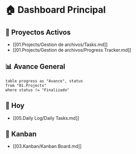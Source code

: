 # 🏠 Dashboard Principal

## 📁 Proyectos Activos
- [[01.Projects/Gestion de archivos/Tasks.md]]
- [[01.Projects/Gestion de archivos/Progress Tracker.md]]

## 📊 Avance General
```dataview
table progress as "Avance", status
from "01.Projects"
where status != "Finalizado"
```

## 📅 Hoy
- [[05.Daily Log/Daily Tasks.md]]

## 📌 Kanban
- [[03.Kanban/Kanban Board.md]]
